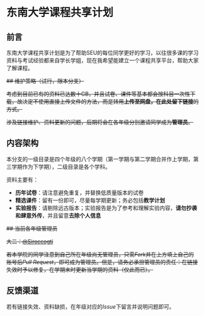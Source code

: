 # 东南大学课程共享计划

## 前言

东南大学课程共享计划是为了帮助SEU的每位同学更好的学习，以往很多课的学习资料与考试经验都来自学长学姐，现在我希望能建立一个课程共享平台，帮助大家了解课程。

~~## 维护策略（试行，限本分支）~~

~~考虑到目前已有的资料已达数十GB，并且试卷、课件等基本都会按科目一次性下载，故决定不使用直接上传文件的方法，而是转用**上传至网盘，在此处留下链接**的方式。~~

~~涉及链接维护、资料更新的问题，后期将会在各年级分别邀请同学成为**管理员**。~~

## 内容架构

本分支的一级目录是四个年级的八个学期（第一学期与第二学期合并作上学期，第三学期作为下学期），二级目录是各个学科。

资料主要有：
*   **历年试卷**：请注意避免重复，并替换低质量版本的试卷
*   **精选课件**：留有一份即可，尽量每学期更新；务必包括**教学计划**
*   **实验报告**：请剔除远古版本；实验报告是为了参考和理解实验内容，**请勿抄袭和肆意外传**，并且留意**去除个人信息**

~~## 当前各年级管理员~~

~~大二：[@Siroccogti](https://github.com/Sciroccogti)~~

~~若本学院的同学注意到自己所在年级尚无管理员，只需*Fork*并在上方填上自己的账号后*Pull Request*，即可成为管理员。但是，请务必承担管理员的责任：在链接失效时予以修复，在学期末时更新当学期的资料（仅此而已）。~~

## 反馈渠道

若有链接失效、资料缺损，在年级对应的*Issue*下留言并说明问题即可。
